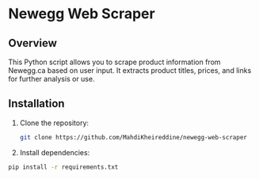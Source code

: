 # Newegg Web Scraper

## Overview

This Python script allows you to scrape product information from Newegg.ca based on user input. It extracts product titles, prices, and links for further analysis or use.

## Installation

1. Clone the repository:
   ```bash
   git clone https://github.com/MahdiKheireddine/newegg-web-scraper

2. Install dependencies:
  ```bash
  pip install -r requirements.txt


